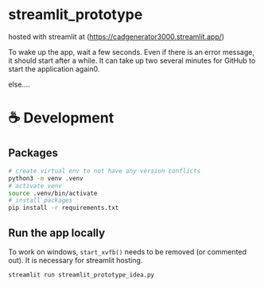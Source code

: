 # streamlit_prototype

hosted with streamlit at (https://cadgenerator3000.streamlit.app/)

To wake up the app, wait a few seconds. Even if there is an error message, it should start after a while. It can take up two several minutes for GitHub to start the application again0.

else....

# ☕ Development

## Packages
```sh
# create virtual env to not have any version conflicts
python3 -m venv .venv
# activate venv
source .venv/bin/activate
# install packages
pip install -r requirements.txt
```

## Run the app locally

To work on windows, ```start_xvfb()``` needs to be removed (or commented out). It is necessary for streamlit hosting.

```sh
streamlit run streamlit_prototype_idea.py
```
